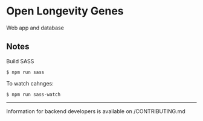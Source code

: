 # Open Longevity Genes

Web app and database

## Notes

Build SASS
```$xslt
$ npm run sass
```

To watch cahnges:
```$xslt
$ npm run sass-watch
```
---
Information for backend developers is available on /CONTRIBUTING.md
